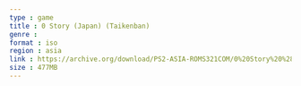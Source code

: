 ```yaml
---
type : game
title : 0 Story (Japan) (Taikenban)
genre : 
format : iso
region : asia
link : https://archive.org/download/PS2-ASIA-ROMS321COM/0%20Story%20%28Japan%29%20%28Taikenban%29.7z
size : 477MB
---
```

